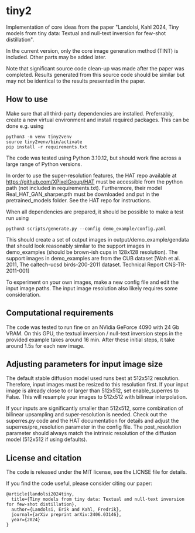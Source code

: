 # tiny2
Implementation of core ideas from the paper "Landolsi, Kahl 2024, Tiny models 
from tiny data: Textual and null-text inversion for few-shot distillation".

In the current version, only the core image generation method (TINT) is 
included. Other parts may be added later.

Note that significant source code clean-up was made after the paper was
completed. Results generated from this source code should be similar but may
not be identical to the results presented in the paper.

## How to use
Make sure that all third-party dependencies are installed. Preferrably, create
a new virtual environment and install required packages. This can be done e.g.
using
  ```
  python3 -m venv tiny2venv
  source tiny2venv/bin/activate
  pip install -r requirements.txt
  ```
The code was tested using Python 3.10.12, but should work fine across a large
range of Python versions.

In order to use the super-resolution features, the HAT repo available at
https://github.com/XPixelGroup/HAT must be accessible from the python path
(not included in requirements.txt). Furthermore, their model 
Real_HAT_GAN_sharper.pth must be downloaded and put in the pretrained_models
folder. See the HAT repo for instructions.

When all dependencies are prepared, it should be possible to make a test run
using 
  ```
  python3 scripts/generate.py --config demo_example/config.yaml
  ```
This should create a set of output images in output/demo_example/gendata that
should look reasonably similar to the support images in demo_examples (should
be brown-ish cups in 128x128 resolution). The support images in demo_examples
are from the CUB dataset [Wah et al. 2011, The caltech-ucsd birds-200-2011 dataset.
Technical Report CNS-TR-2011-001]

To experiment on your own images, make a new config file and edit the input image
paths. The input image resolution also likely requires some consideration.

## Computational requirements
The code was tested to run fine on an NVidia GeForce 4090 with 24 Gb VRAM. On this
GPU, the textual inversion / null-text inversion steps in the provided example
takes around 16 min. After these initial steps, it take around 1.5s for each new
image.

## Adjusting parameters for input image size
The default stable diffusion model used runs best at 512x512 resolution.
Therefore, input images must be resized to this resolution first. If your input
image is already close to or larger than 512x512, set enable_superres to False.
This will resample your images to 512x512 with bilinear interpolation.

If your inputs are significantly smaller than 512x512, some combination of
bilinear upsampling and super-resolution is needed. Check out the superres.py
code and the HAT documentation for details and adjust the superres/pre_resolution
parameter in the config file. The post_resolution parameter should always match the
intrinsic resolution of the diffusion model (512x512 if using defaults).

## License and citation
The code is released under the MIT license, see the LICNSE file for details.

If you find the code useful, please consider citing our paper:
```
@article{landolsi2024tiny,
  title={Tiny models from tiny data: Textual and null-text inversion for few-shot distillation},
  author={Landolsi, Erik and Kahl, Fredrik},
  journal={arXiv preprint arXiv:2406.03146},
  year={2024}
}
```
